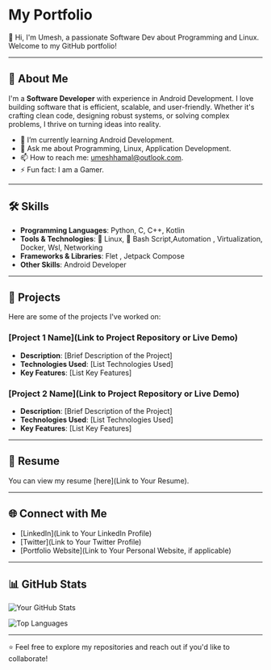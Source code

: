 # My Portfolio

👋 Hi, I'm Umesh, a passionate  Software Dev about Programming and Linux. Welcome to my GitHub portfolio!

---

## 🚀 About Me
I'm a **Software Developer** with experience in Android Development. I love building software that is efficient, scalable, and user-friendly. Whether it's crafting clean code, designing robust systems, or solving complex problems, I thrive on turning ideas into reality.

- 🌱 I’m currently learning Android Development.
- 💬 Ask me about Programming, Linux, Application Development.
- 📫 How to reach me: umeshhamal@outlook.com.
- ⚡ Fun fact: I am a Gamer.

---

## 🛠️ Skills
- **Programming Languages**:  Python, C, C++, Kotlin
- **Tools & Technologies**:    Linux,  Bash Script,Automation , Virtualization, Docker, Wsl, Networking 
- **Frameworks & Libraries**: Flet , Jetpack Compose
- **Other Skills**: Android Developer

---

## 📂 Projects
Here are some of the projects I've worked on:

### [Project 1 Name](Link to Project Repository or Live Demo)
- **Description**: [Brief Description of the Project]
- **Technologies Used**: [List Technologies Used]
- **Key Features**: [List Key Features]

### [Project 2 Name](Link to Project Repository or Live Demo)
- **Description**: [Brief Description of the Project]
- **Technologies Used**: [List Technologies Used]
- **Key Features**: [List Key Features]

---

## 📄 Resume
You can view my resume [here](Link to Your Resume).

---

## 🌐 Connect with Me
- [LinkedIn](Link to Your LinkedIn Profile)
- [Twitter](Link to Your Twitter Profile)
- [Portfolio Website](Link to Your Personal Website, if applicable)

---

## 📊 GitHub Stats
![Your GitHub Stats](https://github-readme-stats.vercel.app/api?username=your-username&show_icons=true&theme=radical)

![Top Languages](https://github-readme-stats.vercel.app/api/top-langs/?username=your-username&layout=compact&theme=radical)

---

⭐️ Feel free to explore my repositories and reach out if you'd like to collaborate!
